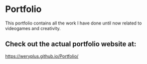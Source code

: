 # Portfolio
This portfolio contains all the work I have done until now related to videogames and creativity.

## Check out the actual portfolio website at:
https://weryplus.github.io/Portfolio/
